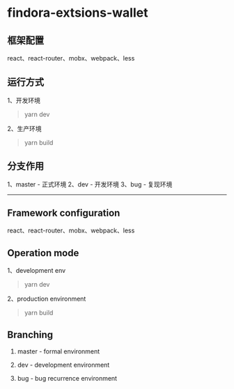 # findora-extsions-wallet

## 框架配置

react、react-router、mobx、webpack、less

## 运行方式

1、开发环境

> yarn dev

2、生产环境

> yarn build

## 分支作用

1、master - 正式环境
2、dev - 开发环境
3、bug - 复现环境

---

## Framework configuration

react、react-router、mobx、webpack、less

## Operation mode

1、development env

> yarn dev

2、production environment

> yarn build

## Branching

1. master - formal environment

2. dev - development environment

3. bug - bug recurrence environment
